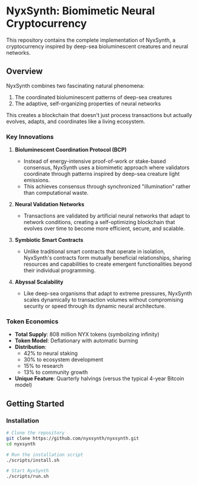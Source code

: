 # NyxSynth: Biomimetic Neural Cryptocurrency

This repository contains the complete implementation of NyxSynth, a cryptocurrency inspired by deep-sea bioluminescent creatures and neural networks.

## Overview

NyxSynth combines two fascinating natural phenomena:
1. The coordinated bioluminescent patterns of deep-sea creatures
2. The adaptive, self-organizing properties of neural networks

This creates a blockchain that doesn't just process transactions but actually evolves, adapts, and coordinates like a living ecosystem.

### Key Innovations

1. **Bioluminescent Coordination Protocol (BCP)**
   - Instead of energy-intensive proof-of-work or stake-based consensus, NyxSynth uses a biomimetic approach where validators coordinate through patterns inspired by deep-sea creature light emissions.
   - This achieves consensus through synchronized "illumination" rather than computational waste.

2. **Neural Validation Networks**
   - Transactions are validated by artificial neural networks that adapt to network conditions, creating a self-optimizing blockchain that evolves over time to become more efficient, secure, and scalable.

3. **Symbiotic Smart Contracts**
   - Unlike traditional smart contracts that operate in isolation, NyxSynth's contracts form mutually beneficial relationships, sharing resources and capabilities to create emergent functionalities beyond their individual programming.

4. **Abyssal Scalability**
   - Like deep-sea organisms that adapt to extreme pressures, NyxSynth scales dynamically to transaction volumes without compromising security or speed through its dynamic neural architecture.

### Token Economics

- **Total Supply**: 808 million NYX tokens (symbolizing infinity)
- **Token Model**: Deflationary with automatic burning
- **Distribution**: 
  - 42% to neural staking
  - 30% to ecosystem development
  - 15% to research
  - 13% to community growth
- **Unique Feature**: Quarterly halvings (versus the typical 4-year Bitcoin model)

## Getting Started

### Installation

```bash
# Clone the repository
git clone https://github.com/nyxsynth/nyxsynth.git
cd nyxsynth

# Run the installation script
./scripts/install.sh

# Start NyxSynth
./scripts/run.sh